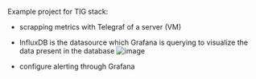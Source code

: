 Example project for TIG stack:
- scrapping metrics with Telegraf of a server (VM)
- InfluxDB is the datasource which Grafana is querying to visualize the data present in the database
![image](https://user-images.githubusercontent.com/124918294/234261233-aa0fe99d-d4fb-436b-af8f-089546f24ca7.png)

- configure alerting through Grafana
